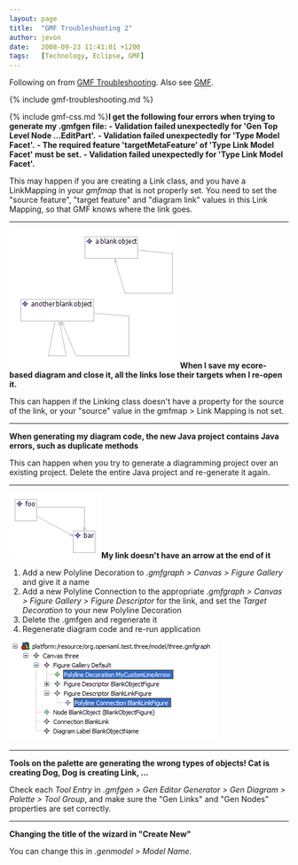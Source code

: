 ```yaml
---
layout: page
title:  "GMF Troubleshooting 2"
author: jevon
date:   2008-09-23 11:41:01 +1200
tags:   [Technology, Eclipse, GMF]
---
```


Following on from [GMF Troubleshooting](gmf-troubleshooting.md). Also see [GMF](gmf.md).

{% include gmf-troubleshooting.md %}

{% include gmf-css.md %}**I get the following four errors when trying to generate my .gmfgen file:**
**- Validation failed unexpectedly for 'Gen Top Level Node ...EditPart'.**
**- Validation failed unexpectedly for 'Type Model Facet'.**
**- The required feature 'targetMetaFeature' of 'Type Link Model Facet' must be set.**
**- Validation failed unexpectedly for 'Type Link Model Facet'.**

This may happen if you are creating a Link class, and you have a LinkMapping in your _gmfmap_ that is not properly set. You need to set the "source feature", "target feature" and "diagram link" values in this Link Mapping, so that GMF knows where the link goes.

---
<img src="/img/gmf/link-self.png" class="gmf">**When I save my ecore-based diagram and close it, all the links lose their targets when I re-open it.**

This can happen if the Linking class doesn't have a property for the source of the link, or your "source" value in the gmfmap > Link Mapping is not set.

---
**When generating my diagram code, the new Java project contains Java errors, such as duplicate methods**

This can happen when you try to generate a diagramming project over an existing project. Delete the entire Java project and re-generate it again.

---
<img src="/img/gmf/arrow-one.png" class="gmf">**My link doesn't have an arrow at the end of it**

1. Add a new Polyline Decoration to _.gmfgraph > Canvas > Figure Gallery_ and give it a name
1. Add a new Polyline Connection to the appropriate _.gmfgraph > Canvas > Figure Gallery > Figure Descriptor_ for the link, and set the _Target Decoration_ to your new Polyline Decoration
1. Delete the .gmfgen and regenerate it
1. Regenerate diagram code and re-run application

<img src="/img/gmf/arrow-gmfgraph.png" class="gmf-left">

---
**Tools on the palette are generating the wrong types of objects! Cat is creating Dog, Dog is creating Link, ...**

Check each _Tool Entry_ in _.gmfgen > Gen Editor Generator > Gen Diagram > Palette > Tool Group_, and make sure the "Gen Links" and "Gen Nodes" properties are set correctly.

---
**Changing the title of the wizard in "Create New"**

You can change this in _.genmodel > Model Name_.
